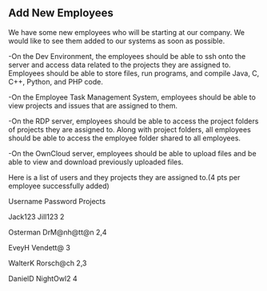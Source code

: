 Add New Employees
--------
We have some new employees who will be starting at our company. We would like to see them added to our systems as soon as possible.

-On the Dev Environment, the employees should be able to ssh onto the server and access data related to the projects they are assigned to.
Employees should be able to store files, run programs, and compile Java, C, C++, Python, and PHP code.

-On the Employee Task Management System, employees should be able to view projects and issues that are assigned to them.

-On the RDP server, employees should be able to access the project folders of projects they are assigned to. Along with project folders, all employees should be able to access the employee folder shared to all employees.

-On the OwnCloud server, employees should be able to upload files and be able to view and download previously uploaded files.

Here is a list of users and they projects they are assigned to.(4 pts per employee successfully added)

Username	Password	Projects

Jack123		Jill123		2

Osterman	DrM@nh@tt@n	2,4

EveyH		Vendett@	3

WalterK		Rorsch@ch	2,3

DanielD		NightOwl2	4
